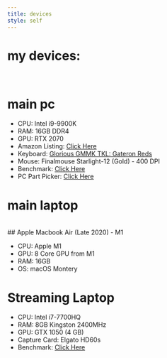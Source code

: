 ```yaml
---
title: devices
style: self
---
```


<h1 class="emphasis-highlight">my devices:</h1>

<br>

# main pc
* CPU: Intel i9-9900K
* RAM: 16GB DDR4
* GPU: RTX 2070
* Amazon Listing: [Click Here](https://www.amazon.com/dp/B07J1W2NHB/ref=nav_timeline_asin?_encoding=UTF8&psc=1)
* Keyboard: [Glorious GMMK TKL: Gateron Reds](https://www.pcgamingrace.com/products/gmmk-tkl-tenkeyless-brown-switch)
* Mouse: Finalmouse Starlight-12 (Gold) - 400 DPI
* Benchmark: [Click Here](https://www.userbenchmark.com/UserRun/23860331)
* PC Part Picker: [Click Here](https://pcpartpicker.com/list/wsNGK4)

# main laptop
<br>
## Apple Macbook Air (Late 2020) - M1

* CPU: Apple M1
* GPU: 8 Core GPU from M1
* RAM: 16GB
* OS: macOS Montery

# Streaming Laptop
* CPU: Intel i7-7700HQ
* RAM: 8GB Kingston 2400MHz
* GPU: GTX 1050 (4 GB)
* Capture Card: Elgato HD60s
* Benchmark: [Click Here](https://www.userbenchmark.com/UserRun/21437525)

